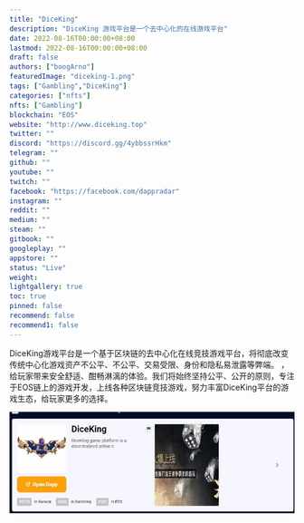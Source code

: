 ```yaml
---
title: "DiceKing"
description: "DiceKing 游戏平台是一个去中心化的在线游戏平台"
date: 2022-08-16T00:00:00+08:00
lastmod: 2022-08-16T00:00:00+08:00
draft: false
authors: ["boogArno"]
featuredImage: "diceking-1.png"
tags: ["Gambling","DiceKing"]
categories: ["nfts"]
nfts: ["Gambling"]
blockchain: "EOS"
website: "http://www.diceking.top"
twitter: ""
discord: "https://discord.gg/4ybbssrHkm"
telegram: ""
github: ""
youtube: ""
twitch: ""
facebook: "https://facebook.com/dappradar"
instagram: ""
reddit: ""
medium: ""
steam: ""
gitbook: ""
googleplay: ""
appstore: ""
status: "Live"
weight: 
lightgallery: true
toc: true
pinned: false
recommend: false
recommend1: false
---
```

DiceKing游戏平台是一个基于区块链的去中心化在线竞技游戏平台，将彻底改变传统中心化游戏资产不公平、不公平、交易受限、身份和隐私易泄露等弊端。 ，给玩家带来安全舒适、酣畅淋漓的体验。我们将始终坚持公平、公开的原则，专注于EOS链上的游戏开发，上线各种区块链竞技游戏，努力丰富DiceKing平台的游戏生态，给玩家更多的选择。

![1](1.jpg)